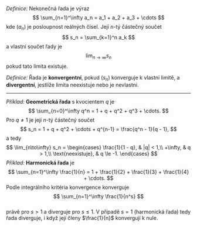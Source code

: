 *Definice:* Nekonečná řada je výraz  
$$
\sum_{n=1}^\infty a_n = a_1 + a_2 + a_3 + \cdots
$$
kde $(a_n)$ je posloupnost reálných čísel. Její $n$-tý částečný součet  
$$
s_n = \sum_{k=1}^n a_k
$$
a vlastní součet řady je  
$$
\lim_{n\to\infty} s_n
$$
pokud tato limita existuje.

*Definice:* Řada je **konvergentní**, pokud $(s_n)$ konverguje k vlastní limitě, a **divergentní**, jestliže limita neexistuje nebo je nevlastní. 

---

*Příklad:* **Geometrická řada** s kvocientem $q$ je  
$$
\sum_{n=0}^\infty q^n = 1 + q + q^2 + q^3 + \cdots.
$$
Pro $q \neq 1$ je její $n$-tý částečný součet  
$$
s_n = 1 + q + q^2 + \cdots + q^{n-1}
= \frac{q^n - 1}{q - 1},
$$
a tedy  
$$
\lim_{n\to\infty} s_n =
\begin{cases}
\frac{1}{1 - q}, & |q| < 1,\\
+\infty, & q > 1,\\
\text{neexistuje}, & q \le -1.
\end{cases}
$$
*Příklad:* **Harmonická řada** je  
$$
\sum_{n=1}^\infty \frac{1}{n}
= 1 + \frac{1}{2} + \frac{1}{3} + \frac{1}{4} + \cdots.
$$
Podle integrálního kritéria konvergence konverguje  
$$
\sum_{n=1}^\infty \frac{1}{n^s}
$$  
právě pro $s > 1$ a diverguje pro $s \le 1$. V případě $s = 1$ (harmonická řada) tedy řada diverguje, i když její členy $\frac{1}{n}$ konvergují k nule. 
